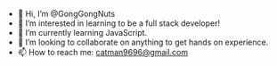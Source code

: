 - 👋 Hi, I’m @GongGongNuts
- 👀 I’m interested in learning to be a full stack developer!
- 🌱 I’m currently learning JavaScript.
- 💞️ I’m looking to collaborate on anything to get hands on experience.
- 📫 How to reach me: catman9696@gmail.com

<!---
GongGongNuts/GongGongNuts is a ✨ special ✨ repository because its `README.md` (this file) appears on your GitHub profile.
You can click the Preview link to take a look at your changes.
--->
